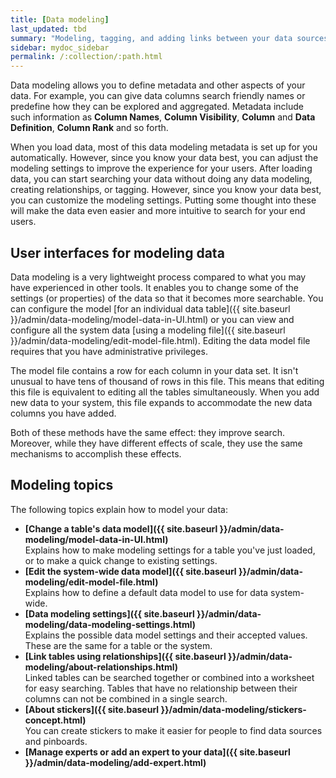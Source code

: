 ```yaml
---
title: [Data modeling]
last_updated: tbd
summary: "Modeling, tagging, and adding links between your data sources can make the data even easier to search."
sidebar: mydoc_sidebar
permalink: /:collection/:path.html
---
```

Data modeling allows you to define metadata and other aspects of your data.  For
example, you can give data columns search friendly names or predefine how they
can be explored and aggregated. Metadata include such information as **Column
Names**, **Column Visibility**, **Column** and **Data Definition**, **Column
Rank** and so forth.

When you load data, most of this data modeling metadata is set up for you automatically. However, since you know your data best, you can adjust the modeling settings to improve the experience for your users. After
loading data, you can start searching your data without doing any data modeling,
creating relationships, or tagging. However, since you know your data best, you
can customize the modeling settings. Putting some thought into these will make
the data even easier and more intuitive to search for your end users.


## User interfaces for modeling data

Data modeling is a very lightweight process compared to what you may have
experienced in other tools. It enables you to change some of the settings (or properties) of the data so that it becomes more searchable. You can configure the model [for an individual data table]({{ site.baseurl }}/admin/data-modeling/model-data-in-UI.html) or you can view and configure all the system data [using a modeling file]({{ site.baseurl }}/admin/data-modeling/edit-model-file.html).
Editing the data model file requires that you have administrative privileges.

The model file contains a row for each column in your data set. It isn't unusual
to have tens of thousand of rows in this file. This means that editing this file is
equivalent to editing all the tables simultaneously. When you add new data to your
system, this file expands to accommodate the new data columns you have added.

Both of these methods have the same effect: they improve search. Moreover,
while they have different effects of scale, they use the same mechanisms to
accomplish these effects.

## Modeling topics

The following topics explain how to model your data:

- **[Change a table's data model]({{ site.baseurl }}/admin/data-modeling/model-data-in-UI.html)**  
Explains how to make modeling settings for a table you've just loaded, or to make a quick change to existing settings.
- **[Edit the system-wide data model]({{ site.baseurl }}/admin/data-modeling/edit-model-file.html)**  
Explains how to define a default data model to use for data system-wide.
- **[Data modeling settings]({{ site.baseurl }}/admin/data-modeling/data-modeling-settings.html)**  
Explains the possible data model settings and their accepted values. These are the same for a table or the system.
- **[Link tables using relationships]({{ site.baseurl }}/admin/data-modeling/about-relationships.html)**  
Linked tables can be searched together or combined into a worksheet for easy searching. Tables that have no relationship between their columns can not be combined in a single search.
- **[About stickers]({{ site.baseurl }}/admin/data-modeling/stickers-concept.html)**  
 You can create stickers to make it easier for people to find data sources and pinboards.
- **[Manage experts or add an expert to your data]({{ site.baseurl }}/admin/data-modeling/add-expert.html)**
